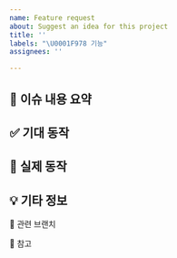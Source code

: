 ```yaml
---
name: Feature request
about: Suggest an idea for this project
title: ''
labels: "\U0001F978 기능"
assignees: ''

---
```

<!-- 아래 내용을 중심으로 형식을 지키면서 작성해주세요. 불필요하다고 생각되는 항목을은 빼고 작성해도 좋습니다.-->

## 📌 이슈 내용 요약
<!-- 어떤 문제나 제안을 다루는 이슈인지 간단히 설명해주세요 -->


## ✅ 기대 동작
<!-- 어떻게 동작하길 기대했는지 작성해주세요 -->


## 🐞 실제 동작
<!-- 실제로는 어떤 결과가 발생했는지 작성해주세요 -->


## 💡 기타 정보
<!-- 관련된 로그, 스크린샷, 참고 링크 등이 있다면 첨부해주세요 -->


📂 관련 브랜치


🔗 참고

